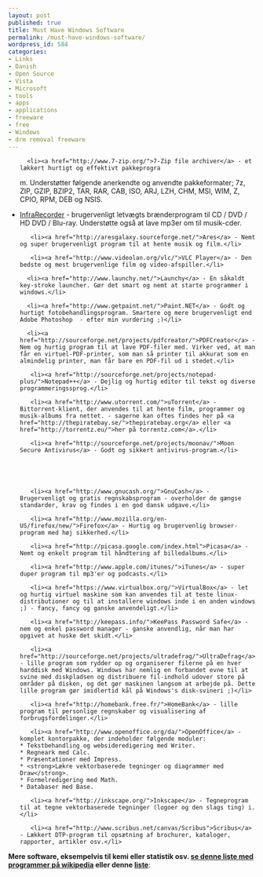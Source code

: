 ```yaml
---
layout: post
published: true
title: Must Have Windows Software
permalink: /must-have-windows-software/
wordpress_id: 584
categories:
- Links
- Danish
- Open Source
- Vista
- Microsoft
- tools
- apps
- applications
- freeware
- free
- Windows
- drm removal freeware
---
```



<ul>

      <li><a href="http://www.7-zip.org/">7-Zip file archiver</a> - et lækkert hurtigt og effektivt pakkeprogra
m. Understøtter følgende anerkendte og anvendte pakkeformater; 7z, ZIP, GZIP, BZIP2, TAR, RAR, CAB, ISO, ARJ, LZH, CHM, MSI, WIM, Z, CPIO, RPM, DEB og NSIS.</li>

   <li><a href="http://infrarecorder.org/">InfraRecorder</a> - brugervenligt letvægts brænderprogram til CD / DVD / HD DVD / Blu-ray. Understøtte også at lave mp3er om til musik-cder.</li>

       <li><a href="http://aresgalaxy.sourceforge.net/">Ares</a> - Nemt og super brugervenligt program til at hente musik og film.</li>

       <li><a href="http://www.videolan.org/vlc/">VLC Player</a> - Den bedste og mest brugervenlige film og video-afspiller.</li>

      <li><a href="http://www.launchy.net/">Launchy</a> - En såkaldt key-stroke launcher. Gør det smart og nemt at starte programmer i windows.</li>

      <li><a href="http://www.getpaint.net/">Paint.NET</a> - Godt og hurtigt fotobehandlingsprogram. Smartere og mere brugervenligt end Adobe Photoshop  - efter min vurdering ;)</li>

      <li><a href="http://sourceforge.net/projects/pdfcreator/">PDFCreator</a> - Nem og hurtig program til at lave PDF-filer med. Virker ved, at man får en virtuel-PDF-printer, som man så printer til akkurat som en almindelig printer, man får bare en PDF-fil ud i stedet.</li>

       <li><a href="http://sourceforge.net/projects/notepad-plus/">Notepad++</a> - Dejlig og hurtig editor til tekst og diverse programmeringssprog.</li>

       <li><a href="http://www.utorrent.com/">uTorrent</a> - Bittorrent-klient, der anvendes til at hente film, programmer og musik-albums fra nettet. - sagerne kan oftes findes her på <a href="http://thepiratebay.se/">thepiratebay.org</a> eller <a href="http://torrentz.eu/">her på torrentz.com</a>.</li>

       <li><a href="http://sourceforge.net/projects/moonav/">Moon Secure Antivirus</a> - Godt og sikkert antivirus-program.</li>





       <li><a href="http://www.gnucash.org/">GnuCash</a> - Brugervenligt og gratis regnskabsprogram - overholder de gængse standarder, krav og findes i en god dansk udgave.</li>

       <li><a href="http://www.mozilla.org/en-US/firefox/new/">Firefox</a> - Hurtig og brugervenlig browser-program med høj sikkerhed.</li>

       <li><a href="http://picasa.google.com/index.html">Picasa</a> - Nemt og enkelt program til håndtering af billedalbums.</li>

       <li><a href="http://www.apple.com/itunes/">iTunes</a> - super duper program til mp3'er og podcasts.</li>

       <li><a href="https://www.virtualbox.org/">VirtualBox</a> - let og hurtig virtuel maskine som kan anvendes til at teste linux-distributioner og til at installere windows inde i en anden windows ;) - fancy, fancy og ganske anvendeligt.</li>

       <li><a href="http://keepass.info/">KeePass Password Safe</a> - nem og enkel password manager - ganske anvendlig, når man har opgivet at huske det skidt.</li>

       <li><a href="http://sourceforge.net/projects/ultradefrag/">UltraDefrag</a> - lille program som rydder op og organiserer filerne på en hver harddisk med Windows. Windows har nemlig en forbandet evne til at svine med diskpladsen og distribuere fil-indhold udover store på områder på disken, og det gør maskinen langsom at arbejde på. Dette lille program gør imidlertid kål på Windows's disk-svineri ;)</li>

       <li><a href="http://homebank.free.fr/">HomeBank</a> - lille program til personlige regnskaber og visualisering af forbrugsfordelinger.</li>

       <li><a href="http://www.openoffice.org/da/">OpenOffice</a> - komplet kontorpakke, der indeholder følgende moduler:
    * Tekstbehandling og websideredigering med Writer.
    * Regneark med Calc.
    * Præsentationer med Impress.
    * <strong>Lækre vektorbaserede tegninger og diagrammer med Draw</strong>.
    * Formelredigering med Math.
    * Databaser med Base.
</li>

       <li><a href="http://inkscape.org/">Inkscape</a> - Tegneprogram til at tegne vektorbaserede tegninger (logoer og den slags ting) i.</li>

       <li><a href="http://www.scribus.net/canvas/Scribus">Scribus</a> - Lækkert DTP-program til opsætning af brochurer, kataloger, rapporter, artikler osv.</li>

</ul>




<strong>Mere software, eksempelvis til kemi eller statistik osv. <a href="http://en.wikipedia.org/wiki/List_of_open_source_software_packages">se denne liste med programmer på wikipedia</a> eller denne <a href="https://help.ubuntu.com/community/ListOfOpenSourcePrograms">liste</a></strong>:
